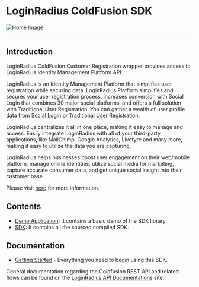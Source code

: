 
LoginRadius ColdFusion SDK
==========

![Home Image](http://docs.lrcontent.com/resources/github/banner-1544x500.png)

-----------------------------------------------

## Introduction ##

LoginRadius ColdFusion Customer Registration wrapper provides access to LoginRadius Identity Management Platform API.

LoginRadius is an Identity Management Platform that simplifies user registration while securing data. LoginRadius Platform simplifies and secures your user registration process, increases conversion with Social Login that combines 30 major social platforms, and offers a full solution with Traditional User Registration. You can gather a wealth of user profile data from Social Login or Traditional User Registration. 

LoginRadius centralizes it all in one place, making it easy to manage and access. Easily integrate LoginRadius with all of your third-party applications, like MailChimp, Google Analytics, Livefyre and many more, making it easy to utilize the data you are capturing.

LoginRadius helps businesses boost user engagement on their web/mobile platform, manage online identities, utilize social media for marketing, capture accurate consumer data, and get unique social insight into their customer base.

Please visit [here](http://www.loginradius.com/) for more information.

## Contents ##

* [Demo Application](https://github.com/LoginRadius/coldfusion-sdk/tree/master/demo): It contains a basic demo of the SDK
library
* [SDK](https://github.com/LoginRadius/coldfusion-sdk/tree/master/sdk): It contains all the sourced compiled SDK.


## Documentation

* [Getting Started](http://apidocs.loginradius.com/docs/coldfusion) - Everything you need to begin using this SDK.


General documentation regarding the Coldfusion REST API and related flows can be found on the [LoginRadius API Documentations](http://apidocs.loginradius.com/) site. 